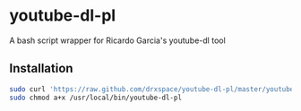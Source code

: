 youtube-dl-pl
=============

A bash script wrapper for Ricardo Garcia's youtube-dl tool

Installation
------------
```bash
sudo curl 'https://raw.github.com/drxspace/youtube-dl-pl/master/youtube-dl-pl'  -o /usr/local/bin/youtube-dl-pl
sudo chmod a+x /usr/local/bin/youtube-dl-pl
```

